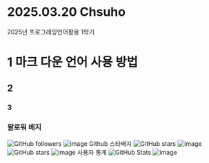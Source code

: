 # 2025.03.20 Chsuho
2025년 프로그래밍언어활용 1학기
# 1 마크 다운 언어 사용 방법
## 2
### 3

### 팔로워 배지
![GitHub followers](https://img.shields.io/github/followers/choisuho12015?style=social)
![image](https://github.com/user-attachments/assets/4a44a15e-8030-48bf-9b87-45881cf72c2d)
Github 스타배지
![GitHub stars](https://img.shields.io/github/stars/Emmett6401?style=social)
![image](https://github.com/user-attachments/assets/7eb6eb6c-d862-476e-be3f-e02039f8081a)
![GitHub stars](https://img.shields.io/github/stars/choisuho12015?style=social)
![image](https://github.com/user-attachments/assets/dc1be0fe-4eaf-496f-b3bf-4eb63337232c)
사용자 통계
![GitHub Stats](https://github-readme-stats.vercel.app/api?username=choisuho12015&show_icons=true&theme=radical)
![image](https://github.com/user-attachments/assets/73945d71-cf3d-4a7e-a9ae-0aaf9e356a2e)

